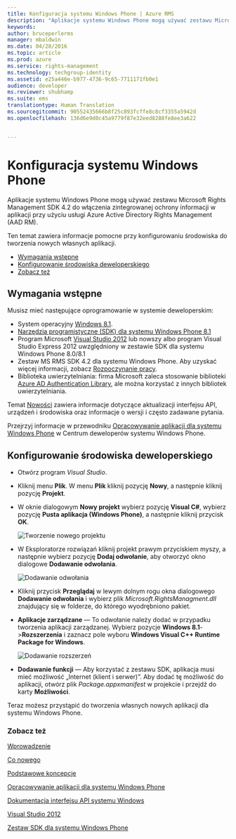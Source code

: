 ```yaml
---
title: Konfiguracja systemu Windows Phone | Azure RMS
description: "Aplikacje systemu Windows Phone mogą używać zestawu Microsoft Rights Management SDK 4.2 do włączenia zintegrowanej ochrony informacji w aplikacji."
keywords: 
author: bruceperlerms
manager: mbaldwin
ms.date: 04/28/2016
ms.topic: article
ms.prod: azure
ms.service: rights-management
ms.technology: techgroup-identity
ms.assetid: e25a446e-b977-4736-9c65-7711171fb0e1
audience: developer
ms.reviewer: shubhamp
ms.suite: ems
translationtype: Human Translation
ms.sourcegitcommit: 90552435666b8f25c893fcffe8c8cf3355a5942d
ms.openlocfilehash: 136d6e9d0c45a9779f87e32eed8288fe8ee3a622


---
```


# Konfiguracja systemu Windows Phone


Aplikacje systemu Windows Phone mogą używać zestawu Microsoft Rights Management SDK 4.2 do włączenia zintegrowanej ochrony informacji w aplikacji przy użyciu usługi Azure Active Directory Rights Management (AAD RM).

Ten temat zawiera informacje pomocne przy konfigurowaniu środowiska do tworzenia nowych własnych aplikacji.

-   [Wymagania wstępne](#prerequisites)
-   [Konfigurowanie środowiska deweloperskiego](#configuring_your_development_environment)
-   [Zobacz też](#see_also)

## Wymagania wstępne


Musisz mieć następujące oprogramowanie w systemie deweloperskim:

-   System operacyjny [Windows 8.1](http://windows.microsoft.com/en-US/windows-8/meet).
-   [Narzędzia programistyczne (SDK) dla systemu Windows Phone 8.1](http://dev.windowsphone.com/en-us/downloadsdk)
-   Program Microsoft [Visual Studio 2012](http://www.microsoft.com/visualstudio/eng/products/visual-studio-overview) lub nowszy albo program Visual Studio Express 2012 uwzględniony w zestawie SDK dla systemu Windows Phone 8.0/8.1
-   Zestaw MS RMS SDK 4.2 dla systemu Windows Phone. Aby uzyskać więcej informacji, zobacz [Rozpoczynanie pracy](get-started.md).
-   Biblioteka uwierzytelniania: firma Microsoft zaleca stosowanie biblioteki [Azure AD Authentication Library](https://msdn.microsoft.com/en-us/library/jj573266.aspx), ale można korzystać z innych bibliotek uwierzytelniania.

Temat [Nowości](release-notes.md) zawiera informacje dotyczące aktualizacji interfejsu API, urządzeń i środowiska oraz informacje o wersji i często zadawane pytania.

Przejrzyj informacje w przewodniku [Opracowywanie aplikacji dla systemu Windows Phone](https://msdn.microsoft.com/en-us/library/windowsphone/develop/ff402535.aspx) w Centrum deweloperów systemu Windows Phone.

## Konfigurowanie środowiska deweloperskiego


-   Otwórz program *Visual Studio*.
-   Kliknij menu **Plik**. W menu **Plik** kliknij pozycję **Nowy**, a następnie kliknij pozycję **Projekt**.
-   W oknie dialogowym **Nowy projekt** wybierz pozycję **Visual C\#**, wybierz pozycję **Pusta aplikacja (Windows Phone)**, a następnie kliknij przycisk **OK**.

    ![Tworzenie nowego projektu](../media/wpsetup-newproj.png)

-   W Eksploratorze rozwiązań kliknij projekt prawym przyciskiem myszy, a następnie wybierz pozycję **Dodaj odwołanie**, aby otworzyć okno dialogowe **Dodawanie odwołania**.

    ![Dodawanie odwołania](../media/wpsetup-addref.png)

-   Kliknij przycisk **Przeglądaj** w lewym dolnym rogu okna dialogowego **Dodawanie odwołania** i wybierz plik *Microsoft.RightsManagment.dll* znajdujący się w folderze, do którego wyodrębniono pakiet.
-   **Aplikacje zarządzane** — To odwołanie należy dodać w przypadku tworzenia aplikacji zarządzanej. Wybierz pozycje **Windows 8.1**-&gt;**Rozszerzenia** i zaznacz pole wyboru **Windows Visual C++ Runtime Package for Windows**.

    ![Dodawanie rozszerzeń](../media/wpsetup-refmngr.png)

-   **Dodawanie funkcji** — Aby korzystać z zestawu SDK, aplikacja musi mieć możliwość „Internet (klient i serwer)”. Aby dodać tę możliwość do aplikacji, otwórz plik *Package.appxmanifest* w projekcie i przejdź do karty **Możliwości**.

Teraz możesz przystąpić do tworzenia własnych nowych aplikacji dla systemu Windows Phone.

### Zobacz też

[Wprowadzenie](get-started.md)

[Co nowego](release-notes.md)

[Podstawowe koncepcje](core-concepts.md)

[Opracowywanie aplikacji dla systemu Windows Phone](https://msdn.microsoft.com/en-us/library/windowsphone/develop/ff402535.aspx)

[Dokumentacja interfejsu API systemu Windows](/rights-management/sdk/4.2/api/winrt/Microsoft.RightsManagement)

[Visual Studio 2012](http://www.microsoft.com/visualstudio/eng/products/visual-studio-overview)

[Zestaw SDK dla systemu Windows Phone](http://dev.windowsphone.com/en-us/downloadsdk)

 

 






<!--HONumber=Jun16_HO4-->


